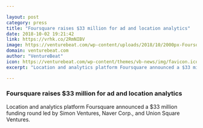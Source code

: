 ```yaml
---

layout: post
category: press
title: "Foursquare raises $33 million for ad and location analytics"
date: 2018-10-02 19:21:42
link: https://vrhk.co/2RmNIBV
image: https://venturebeat.com/wp-content/uploads/2018/10/2000px-Foursquare_logo.svg_.png?fit=2000%2C1199&strip=all
domain: venturebeat.com
author: "VentureBeat"
icon: https://venturebeat.com/wp-content/themes/vb-news/img/favicon.ico
excerpt: "Location and analytics platform Foursquare announced a $33 million funding round led by Simon Ventures, Naver Corp., and Union Square Ventures."

---
```


### Foursquare raises $33 million for ad and location analytics

Location and analytics platform Foursquare announced a $33 million funding round led by Simon Ventures, Naver Corp., and Union Square Ventures.